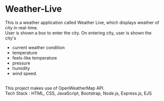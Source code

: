# Weather-Live
This is a weather application called Weather Live, which displays weather of city in real-time.<br />
User is shown a box to enter the city. On entering city, user is shown the city's 
* current weather condition 
* temperature 
* feels-like temperature
* pressure
* humidity 
* wind speed.
<br />
This project makes use of OpenWeatherMap API.<br />
Tech Stack : HTML, CSS, JavaScript, Bootstrap, Node.js, Express.js, EJS
